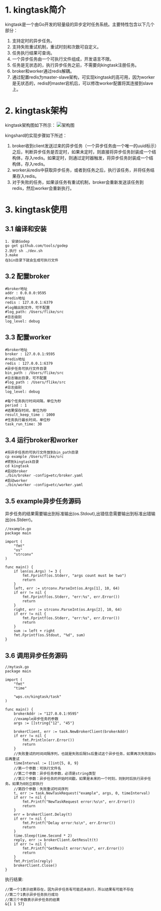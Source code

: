 # 1. kingtask简介
kingtask是一个由Go开发的轻量级的异步定时任务系统。主要特性包含以下几个部分：

1. 支持定时的异步任务。
2. 支持失败重试机制，重试时刻和次数可自定义。
3. 任务执行结果可查询。
4. 一个异步任务由一个可执行文件组成，开发语言不限。
5. 任务是无状态的，执行异步任务之前，不需要向kingtask注册任务。
6. broker和worker通过redis解耦。
7. 通过配置redis为master-slave架构，可实现kingtask的高可用，因为worker是无状态的，redis的master宕机后，可以修改worker配置将其连接到slave上。

# 2. kingtask架构
kingtask架构图如下所示：
![架构图](./doc/kingtask_arch.png)

kingshard的实现步骤如下所述：

1. broker收到client发送过来的异步任务（一个异步任务由一个唯一的uuid标示）之后，判断异步任务是否定时，如果未定时，则直接将异步任务封装成一个结构体，存入redis。如果定时，则通过定时器触发，将异步任务封装成一个结构体，存入redis。
2. worker从redis中获取异步任务，或者到任务之后，执行该任务，并将任务结果存入redis。
3. 对于失败的任务，如果该任务有重试机制，broker会重新发送该任务到redis，然后worker会重新执行。

# 3. kingtask使用

## 3.1 编译和安装

```
1. 安装Godep
go get github.com/tools/godep
2.执行 sh ./dev.sh
3.make
在bin目录下就会生成可执行文件

```

## 3.2 配置broker

```
#broker地址
addr : 0.0.0.0:9595
#redis地址
redis : 127.0.0.1:6379
#log输出到文件，可不配置
#log_path: /Users/flike/src 
#日志级别
log_level: debug
```

## 3.3 配置worker

```
#broker地址
broker : 127.0.0.1:9595
#redis地址
redis : 127.0.0.1:6379
#异步任务可执行文件目录
bin_path : /Users/flike/src
#日志输出目录，可不配置
#log_path : /Users/flike/src
#日志级别
log_level: debug

#每个任务执行时间间隔，单位为秒
period : 1
#结果保存时间，单位为秒
result_keep_time : 1000
#任务执行最长时间，单位秒
task_run_time: 30
```

## 3.4 运行broker和worker

```
#将异步任务的可执行文件放到bin_path目录
cp example /Users/flike/src
#转到kingtask目录
cd kingtask
#启动broker
./bin/broker -config=etc/broker.yaml
#启动worker
./bin/worker -config=etc/worker.yaml
```

## 3.5 example异步任务源码

异步任务的结果需要输出到标准输出(os.Stdout),出错信息需要输出到标准出错输出(os.Stderr)。

```
//example.go
package main

import (
	"fmt"
	"os"
	"strconv"
)

func main() {
	if len(os.Args) != 3 {
		fmt.Fprintf(os.Stderr, "args count must be two")
		return
	}
	left, err := strconv.ParseInt(os.Args[1], 10, 64)
	if err != nil {
		fmt.Fprintf(os.Stderr, "err:%s", err.Error())
		return
	}
	right, err := strconv.ParseInt(os.Args[2], 10, 64)
	if err != nil {
		fmt.Fprintf(os.Stderr, "err:%s", err.Error())
		return
	}
	sum := left + right
	fmt.Fprintf(os.Stdout, "%d", sum)
}

```

## 3.6 调用异步任务源码

```
//mytask.go
package main

import (
	"fmt"
	"time"

	"wps.cn/kingtask/task"
)

func main() {
	brokerAddr := "127.0.0.1:9595"
	//example异步任务的参数
	args := []string{"12", "45"}

	brokerClient, err := task.NewBrokerClient(brokerAddr)
	if err != nil {
		fmt.Println(err.Error())
		return
	}
	//失败重试的时间间隔序列，也就是失败后隔5s后重试这个异步任务，如果再次失败就8s后再重试
	timeInterval := []int{5, 8, 9}
	//第一个参数：可执行文件名
	//第二个参数：异步任务参数，必须是string类型
	//第三个参数：异步任务的开始时间戳，如果是未来的一个时刻，则到时后执行异步任务。如果为0则立即执行
	//第四个参数：失败重试时间序列
	t, err := task.NewTaskRequest("example", args, 0, timeInterval)
	if err != nil {
		fmt.Printf("NewTaskRequest error:%s\n", err.Error())
		return
	}
	err = brokerClient.Delay(t)
	if err != nil {
		fmt.Printf("Delay error:%s\n", err.Error())
		return
	}
	time.Sleep(time.Second * 2)
	reply, err := brokerClient.GetResult(t)
	if err != nil {
		fmt.Printf("GetResult error:%s\n", err.Error())
		return
	}
	fmt.Println(reply)
	brokerClient.Close()
}
```

执行结果:

```
//第一个1表示结果存在，因为异步任务有可能还未执行，所以结果有可能不存在
//第二个1表示异步任务执行成功
//第三个参数表示异步任务的结果
&{1 1 57}
```